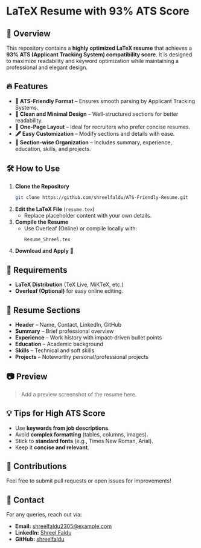 # LaTeX Resume with 93% ATS Score


## 📌 Overview
This repository contains a **highly optimized LaTeX resume** that achieves a **93% ATS (Applicant Tracking System) compatibility score**. It is designed to maximize readability and keyword optimization while maintaining a professional and elegant design.

## 🔥 Features
- **📄 ATS-Friendly Format** – Ensures smooth parsing by Applicant Tracking Systems.
- **🎨 Clean and Minimal Design** – Well-structured sections for better readability.
- **📌 One-Page Layout** – Ideal for recruiters who prefer concise resumes.
- **🖋️ Easy Customization** – Modify sections and details with ease.
- **📑 Section-wise Organization** – Includes summary, experience, education, skills, and projects.

## 🛠️ How to Use
1. **Clone the Repository**
   ```bash
   git clone https://github.com/shreelfaldu/ATS-Friendly-Resume.git
   ```
2. **Edit the LaTeX File** (`resume.tex`)
   - Replace placeholder content with your own details.
3. **Compile the Resume**
   - Use Overleaf (Online) or compile locally with:
     ```bash
     Resume_Shreel.tex
     ```
4. **Download and Apply** 🚀

## 📜 Requirements
- **LaTeX Distribution** (TeX Live, MiKTeX, etc.)
- **Overleaf (Optional)** for easy online editing.

## 🎯 Resume Sections
- **Header** – Name, Contact, LinkedIn, GitHub
- **Summary** – Brief professional overview
- **Experience** – Work history with impact-driven bullet points
- **Education** – Academic background
- **Skills** – Technical and soft skills
- **Projects** – Noteworthy personal/professional projects

## 📷 Preview
> Add a preview screenshot of the resume here.

## 💡 Tips for High ATS Score
- Use **keywords from job descriptions**.
- Avoid **complex formatting** (tables, columns, images).
- Stick to **standard fonts** (e.g., Times New Roman, Arial).
- Keep it **concise and relevant**.


## 🤝 Contributions
Feel free to submit pull requests or open issues for improvements!

## 📩 Contact
For any queries, reach out via:
- **Email:** shreelfaldu2305@example.com
- **LinkedIn:** [Shreel Faldu](https://linkedin.com/in/shreelfaldu)
- **GitHub:** [shreelfaldu](https://github.com/shreelfaldu)
